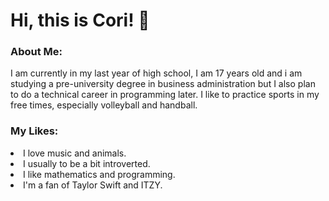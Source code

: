 # Hi, this is Cori! 👋
<h3>About Me:</h3>
<p>I am currently in my last year of high school, I am 17 years old and i am studying a pre-university degree in business administration but I also plan to do a technical career in programming later. I like to practice sports in my free times, especially volleyball and handball.</p>

<h3>My Likes:</h3>
  <ur>
    <li>I love music and animals.</li>
    <li>I usually to be a bit introverted.</li>
    <li>I like mathematics and programming.</li>
    <li>I'm a fan of Taylor Swift and ITZY.</li>
  </ur>
